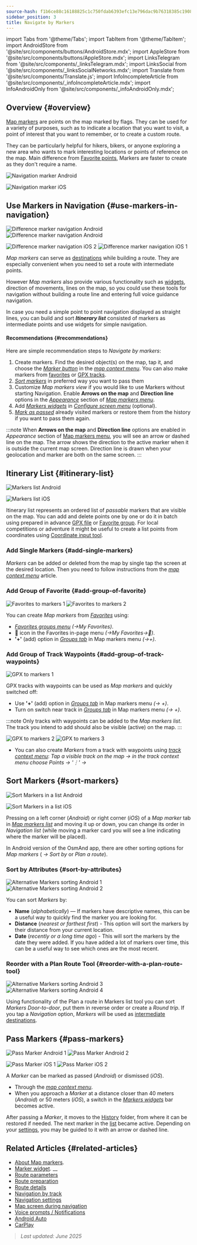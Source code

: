 ```yaml
---
source-hash: f1b6ce88c16188825c1c750fdab6393efc13e796dac9b76318385c1908db3134
sidebar_position: 3
title: Navigate by Markers
---
```

import Tabs from '@theme/Tabs';
import TabItem from '@theme/TabItem';
import AndroidStore from '@site/src/components/buttons/AndroidStore.mdx';
import AppleStore from '@site/src/components/buttons/AppleStore.mdx';
import LinksTelegram from '@site/src/components/_linksTelegram.mdx';
import LinksSocial from '@site/src/components/_linksSocialNetworks.mdx';
import Translate from '@site/src/components/Translate.js';
import InfoIncompleteArticle from '@site/src/components/_infoIncompleteArticle.mdx';
import InfoAndroidOnly from '@site/src/components/_infoAndroidOnly.mdx';




## Overview {#overview}

[Map markers](../../personal/markers.md) are points on the map marked by flags. They can be used for a variety of purposes, such as to indicate a location that you want to visit, a point of interest that you want to remember, or to create a custom route.

They can be particularly helpful for hikers, bikers, or anyone exploring a new area who wants to mark interesting locations or points of reference on the map. Main difference from [Favorite points](../../personal/favorites.md), Markers are faster to create as they don't require a name.

<Tabs groupId="operating-systems" queryString="current-os">

<TabItem value="android" label="Android">

![Navigation marker Android](@site/static/img/navigation/marker/navigation_marker_android.png)

</TabItem>

<TabItem value="ios" label="iOS">

![Navigation marker iOS](@site/static/img/navigation/marker/navigation_marker_ios.png)

</TabItem>

</Tabs>


## Use Markers in Navigation {#use-markers-in-navigation}

<Tabs groupId="operating-systems" queryString="current-os">

<TabItem value="android" label="Android">

![Difference marker navigation Android](@site/static/img/navigation/marker/markers_ex_andr_2.png) ![Difference marker navigation Android](@site/static/img/navigation/marker/markers_ex_andr_1.png)

</TabItem>

<TabItem value="ios" label="iOS">

![Difference marker navigation iOS 2](@site/static/img/navigation/marker/markers_ex_ios_2.png) ![Difference marker navigation iOS 1](@site/static/img/navigation/marker/markers_ex_ios_1.png)

</TabItem>

</Tabs>

*Map markers* can serve as [destinations](./route-navigation#set-destinations) while building a route. They are especially convenient when you need to set a route with intermediate points.

However *Map markers* also provide various functionality such as [widgets](../../widgets/markers.md), direction of movements, lines on the map, so you could use these tools for navigation without building a route line and entering full voice guidance navigation.

In case you need a simple point to point navigation displayed as straight lines, you can build and sort ***Itinerary list*** consisted of markers as intermediate points and use widgets for simple navigation.


#### Recommendations {#recommendations}

Here are simple recommendation steps to *Navigate by markers*:

1. Create markers. Find the desired object(s) on the map, tap it, and choose the *[Marker button](../../personal/markers.md#add--edit-markers)* in the *[map context menu](../../map/map-context-menu.md#add--edit-marker)*. You can also make markers from [favorites](#add-group-of-favorite) or [GPX tracks](#add-group-of-track-waypoints).
2. [*Sort markers*](#sort-markers) in preferred way you want to pass them
3. Customize *Map markers view* if you would like to use Markers without starting Navigation. Enable **Arrows on the map** and **Direction line** options in the *[Appearance](../../personal/markers.md#appearance-on-the-map)* section of *[Map markers menu](../../personal/markers.md#actions)*.
4. Add *[Markers widgets](../../personal/markers.md#markers)* in *[Configure screen menu](../../widgets/configure-screen.md)* (optional).
5. [*Mark as passed*](#pass-markers) already visited markers or restore them from the history if you want to pass them again.

:::note
When **Arrows on the map** and **Direction line** options are enabled in *Appearance* section of [Map markers menu](../../personal/markers.md#appearance-on-the-map), you will see an arrow or dashed line on the map. The arrow shows the direction to the active marker when it is outside the current map screen. Direction line is drawn when your geolocation and marker are both on the same screen.
:::


## Itinerary List {#itinerary-list}

<Tabs groupId="operating-systems" queryString="current-os">

<TabItem value="android" label="Android">

![Markers list Android](@site/static/img/navigation/marker/markers_list_andr.png)

</TabItem>

<TabItem value="ios" label="iOS">

![Markers list iOS](@site/static/img/navigation/marker/markers_list_ios.png)

</TabItem>

</Tabs>


Itinerary list represents an ordered list of *passable* markers that are visible on the map. You can add and delete points one by one or do it in batch using prepared in advance [GPX file](#add-group-of-track-waypoints) or [Favorite group](#add-group-of-favorite). For local competitions or adventure it might be useful to create a list points from coordinates using [Coordinate input tool](../../plan-route/coordinate-input.md).


### Add Single Markers {#add-single-markers}

*Markers* can be added or deleted from the map by single tap the screen at the desired location. Then you need to follow instructions from the *[map context menu](../../map/map-context-menu.md#add--edit-marker)* article.


### Add Group of Favorite {#add-group-of-favorite}

<InfoAndroidOnly />

![Favorites to markers 1](@site/static/img/navigation/marker/markers_favorites_andr_3.png) ![Favorites to markers 2](@site/static/img/navigation/marker/markers_favorites_andr_2.png)

You can create *Map markers* from *[Favorites](../../personal/favorites.md)* using:

- *[Favorites groups menu](../../personal/favorites.md#favorite-group-actions)* *(<Translate android="true" ids="shared_string_menu,shared_string_my_places"/>→My Favorites)*.
- &#128681; icon in the Favorites in-page menu *(<Translate android="true" ids="shared_string_menu,shared_string_my_places"/>→My Favorites→&#128681;)*.
- **'+'** (add) option in *[Groups tab](../../personal/markers.md#marker-groups)* in Map markers menu *(<Translate android="true" ids="shared_string_menu,map_markers,shared_string_groups"/>→+)*.


### Add Group of Track Waypoints {#add-group-of-track-waypoints}

<InfoAndroidOnly />

![GPX to markers 1](@site/static/img/navigation/marker/track_to_markers_andr.png)

GPX tracks with waypoints can be used as *Map markers* and quickly switched off:

- Use **'+'** (add) option in *[Groups tab](../../personal/markers.md#marker-groups)* in Map markers menu *(<Translate android="true" ids="shared_string_menu,map_markers,shared_string_groups"/>→ +)*.
- Turn on switch near track in *[Groups tab](../../personal/markers.md#marker-groups)* in Map markers menu *(<Translate android="true" ids="shared_string_menu,map_markers,shared_string_groups"/>→ +)*.

:::note
Only tracks with waypoints can be added to the *Map markers list*. The track you intend to add should also be visible (active) on the map.
:::

![GPX to markers 2](@site/static/img/navigation/marker/track_to_markers_andr_2.png) ![GPX to markers 3](@site/static/img/navigation/marker/track_to_markers_andr_3.png)

- You can also create *Markers* from a track with waypoints using *[track context menu](../../map/tracks/track-context-menu.md#points--waypoints)*: *Tap a visible track on the map → in the track context menu choose Points → '&#8942;' → <Translate android="true" ids="add_group_to_markers"/>*


## Sort Markers {#sort-markers}

<Tabs groupId="operating-systems" queryString="current-os">

<TabItem value="android" label="Android">

![Sort Markers in a list Android](@site/static/img/navigation/marker/sort_markers_andr.png)

</TabItem>

<TabItem value="ios" label="iOS">

![Sort Markers in a list iOS](@site/static/img/navigation/marker/sort_markers_ios.png)

</TabItem>

</Tabs>

Pressing on a left corner (*Android*) or right corner (*iOS*) of a *Map marker* tab in *[Map markers list](../../personal/markers.md#itinerary-list)* and moving it up or down, you can change its order in *Navigation list* (while moving a marker card you will see a line indicating where the marker will be placed).

In Android version of the OsmAnd app, there are other sorting options for *Map markers* (*<Translate android="true" ids="shared_string_menu,map_markers,shared_string_more"/> →* *Sort by* or *Plan a route*).


### Sort by Attributes {#sort-by-attributes}

<Tabs groupId="operating-systems" queryString="current-os">

<TabItem value="android" label="Android">

![Alternative Markers sorting Android 1](@site/static/img/navigation/marker/sorting_markers_andr_1.png) ![Alternative Markers sorting Android 2](@site/static/img/navigation/marker/sorting_markers_andr_2.png)

</TabItem>

<TabItem value="ios" label="iOS">

<InfoAndroidOnly />

</TabItem>

</Tabs>

You can sort *Markers* by:

- **Name** (*alphabetically*) — If markers have descriptive names, this can be a useful way to quickly find the marker you are looking for.
- **Distance** (*nearest or farthest first*) - This option will sort the markers by their distance from your current location.
- **Date** (*recently or a long time ago*) - This will sort the markers by the date they were added. If you have added a lot of markers over time, this can be a useful way to see which ones are the most recent.


### Reorder with a Plan Route Tool {#reorder-with-a-plan-route-tool}

<InfoAndroidOnly />

![Alternative Markers sorting Android 3](@site/static/img/navigation/marker/sorting_markers_andr_3.png) ![Alternative Markers sorting Android 4](@site/static/img/navigation/marker/sorting_markers_andr_4.png)

Using functionality of the Plan a route in Markers list tool you can sort *Markers* *Door-to-door*, put them in reverse order or create a *Round trip*. If you tap a *Navigation* option, *Markers* will be used as [intermediate destinations](../setup/route-navigation.md#intermediate-destinations).


## Pass Markers {#pass-markers}

<Tabs groupId="operating-systems" queryString="current-os">

<TabItem value="android" label="Android">

![Pass Marker Android 1](@site/static/img/navigation/marker/pass_markers_andr_1.png) ![Pass Marker Android 2](@site/static/img/navigation/marker/pass_markers_andr_2.png)

</TabItem>

<TabItem value="ios" label="iOS">

![Pass Marker iOS 1](@site/static/img/navigation/marker/pass_markers_ios_1.png) ![Pass Marker iOS 2](@site/static/img/navigation/marker/pass_markers_ios_2.png)

</TabItem>

</Tabs>

A *Marker* can be marked as passed (*Android*) or dismissed (*iOS*).

- Through the *[map context menu](../../map/map-context-menu.md#add--edit-marker)*.
- When you approach a *Marker* at a distance closer than 40 meters (*Android*) or 50 meters (*iOS*), a switch in the *[Markers widgets](../../widgets/markers.md#top-bar-widget)* bar becomes active.

After passing a *Marker*, it moves to the [History](../../personal/markers.md#history) folder, from where it can be restored if needed. The next marker in the [list](#itinerary-list) became active. Depending on your [settings](#use-markers-in-navigation), you may be guided to it with an arrow or dashed line.


## Related Articles {#related-articles}

- [About Map markers](../../personal/markers.md).
- [Marker widget](../../widgets/markers.md).
__
- [Route parameters](../routing/osmand-routing.md#routing-types)
- [Route preparation](./route-navigation.md)
- [Route details](./route-details.md)
- [Navigation by track](./gpx-navigation.md)
- [Navigation settings](../guidance/navigation-settings.md)
- [Map screen during navigation](../guidance/map-during-navigation.md)
- [Voice prompts / Notifications](../guidance/voice-navigation.md)
- [Android Auto](../auto-car.md)
- [CarPlay](../car-play.md)

> *Last updated: June 2025*